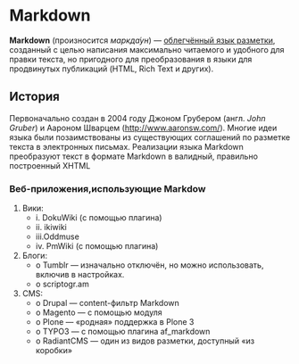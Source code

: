 # Markdown
**Markdown** (произносится *маркда́ун*) — [облегчённый язык разметки](https://ru.wikipedia.org/wiki/%D0%AF%D0%B7%D1%8B%D0%BA_%D1%80%D0%B0%D0%B7%D0%BC%D0%B5%D1%82%D0%BA%D0%B8#Облегчённые_языки_разметки), созданный с целью написания максимально читаемого и удобного для правки текста, но пригодного для преобразования в языки для продвинутых публикаций (HTML, Rich Text и других).
## История
Первоначально создан в 2004 году Джоном Грубером (англ. *John Gruber*) и Аароном Шварцем (http://www.aaronsw.com/). Многие идеи языка были позаимствованы из существующих соглашений по разметке текста в электронных письмах. Реализации языка Markdown преобразуют текст в формате Markdown в валидный, правильно построенный XHTML
### Веб-приложения,использующие Markdow
1. Вики:
    - i. DokuWiki (с помощью плагина)
    - ii. ikiwiki
    - iii.Oddmuse
    - iv. PmWiki (с помощью плагина)
2. Блоги:
    - o Tumblr — изначально отключён, но можно использовать, включив в
     настройках.
    - o scriptogr.am
3. CMS:
    - o Drupal — content-фильтр Markdown
    - o Magento — с помощью модуля
    - o Plone — «родная» поддержка в Plone 3
    - o TYPO3 — с помощью плагина af_markdown
    - o RadiantCMS — один из видов разметки, доступный «из коробки»
